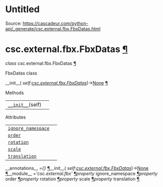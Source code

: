 # Untitled

Source: https://cascadeur.com/python-api/_generate/csc.external.fbx.FbxDatas.html

# csc.external.fbx.FbxDatas [¶](https://cascadeur.com/python-api/_generate/csc.external.fbx.FbxDatas.html\#csc-external-fbx-fbxdatas "Permalink to this heading")

_class_ csc.external.fbx.FbxDatas [¶](https://cascadeur.com/python-api/_generate/csc.external.fbx.FbxDatas.html#csc.external.fbx.FbxDatas "Permalink to this definition")

FbxDatas class

\_\_init\_\_( _self:[csc.external.fbx.FbxDatas](https://cascadeur.com/python-api/csc.html#csc.external.fbx.FbxDatas "csc.external.fbx.FbxDatas")_)→[None](https://docs.python.org/3/library/constants.html#None "(in Python v3.13)") [¶](https://cascadeur.com/python-api/_generate/csc.external.fbx.FbxDatas.html#csc.external.fbx.FbxDatas.__init__ "Permalink to this definition")

Methods

|     |     |
| --- | --- |
| [`__init__`](https://cascadeur.com/python-api/csc.html#csc.external.fbx.FbxDatas.__init__ "csc.external.fbx.FbxDatas.__init__")(self) |  |

Attributes

|     |     |
| --- | --- |
| [`ignore_namespace`](https://cascadeur.com/python-api/csc.html#csc.external.fbx.FbxDatas.ignore_namespace "csc.external.fbx.FbxDatas.ignore_namespace") |  |
| [`order`](https://cascadeur.com/python-api/csc.html#csc.external.fbx.FbxDatas.order "csc.external.fbx.FbxDatas.order") |  |
| [`rotation`](https://cascadeur.com/python-api/csc.html#csc.external.fbx.FbxDatas.rotation "csc.external.fbx.FbxDatas.rotation") |  |
| [`scale`](https://cascadeur.com/python-api/csc.html#csc.external.fbx.FbxDatas.scale "csc.external.fbx.FbxDatas.scale") |  |
| [`translation`](https://cascadeur.com/python-api/csc.html#csc.external.fbx.FbxDatas.translation "csc.external.fbx.FbxDatas.translation") |  |

\_\_annotations\_\_ _={}_ [¶](https://cascadeur.com/python-api/_generate/csc.external.fbx.FbxDatas.html#csc.external.fbx.FbxDatas.__annotations__ "Permalink to this definition")\_\_init\_\_( _self:[csc.external.fbx.FbxDatas](https://cascadeur.com/python-api/csc.html#csc.external.fbx.FbxDatas "csc.external.fbx.FbxDatas")_)→[None](https://docs.python.org/3/library/constants.html#None "(in Python v3.13)") [¶](https://cascadeur.com/python-api/_generate/csc.external.fbx.FbxDatas.html#id0 "Permalink to this definition")\_\_module\_\_ _='csc.external.fbx'_ [¶](https://cascadeur.com/python-api/_generate/csc.external.fbx.FbxDatas.html#csc.external.fbx.FbxDatas.__module__ "Permalink to this definition")_property_ ignore\_namespace [¶](https://cascadeur.com/python-api/_generate/csc.external.fbx.FbxDatas.html#csc.external.fbx.FbxDatas.ignore_namespace "Permalink to this definition")_property_ order [¶](https://cascadeur.com/python-api/_generate/csc.external.fbx.FbxDatas.html#csc.external.fbx.FbxDatas.order "Permalink to this definition")_property_ rotation [¶](https://cascadeur.com/python-api/_generate/csc.external.fbx.FbxDatas.html#csc.external.fbx.FbxDatas.rotation "Permalink to this definition")_property_ scale [¶](https://cascadeur.com/python-api/_generate/csc.external.fbx.FbxDatas.html#csc.external.fbx.FbxDatas.scale "Permalink to this definition")_property_ translation [¶](https://cascadeur.com/python-api/_generate/csc.external.fbx.FbxDatas.html#csc.external.fbx.FbxDatas.translation "Permalink to this definition")